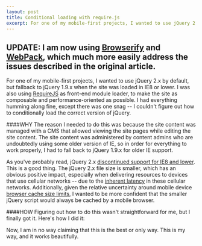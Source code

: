 ```yaml
---
layout: post
title: Conditional loading with require.js
excerpt: For one of my mobile-first projects, I wanted to use jQuery 2.x by default, but fallback to jQuery 1.9.x when the site was loaded in IE8 or lower.
---
```


**UPDATE**:
I am now using [Browserify](http://browserify.org/) and [WebPack](http://webpack.github.io/), which much more easily address the issues described in the original article.
---

For one of my mobile-first projects, I wanted to use jQuery 2.x by default, but fallback to jQuery 1.9.x when the site was loaded in IE8 or lower. I was also using [RequireJS](http://requirejs.org/) as front-end module loader, to make the site as composable and performance-oriented as possible. I had everything humming along fine, except there was one snag -- I couldn't figure out how to conditionally load the correct version of jQuery.

####WHY
The reason I needed to do this was because the site content was managed with a CMS that allowed viewing the site pages while editing the site content. The site content was administered by content admins who are undoubtedly using some older version of IE, so in order for everything to work properly, I had to fall back to jQuery 1.9.x for older IE support.

As you've probably read, jQuery 2.x [discontinued support for IE8 and lower](http://blog.jquery.com/2013/04/18/jquery-2-0-released/). This is a good thing. The jQuery 2.x file size is smaller, which has an obvious positive impact, especially when delivering resources to devices that use cellular networks -- due to the [inherent latency](http://calendar.perfplanet.com/2012/latency-in-mobile-networks-the-missing-link/) in these cellular networks. Additionally, given the relative uncertainty around mobile device [browser cache size limits](http://www.html5rocks.com/en/tutorials/offline/quota-research/), I wanted to be more confident that the smaller jQuery script would always be cached by a mobile browser.

####HOW
Figuring out how to do this wasn't straightforward for me, but I finally got it. Here's how I did it:

<script src="https://gist.github.com/askesian/6e05daa443ca1955ea32.js"></script>

Now, I am in no way claiming that this is the best or only way. This is my way, and it works beautifully.
